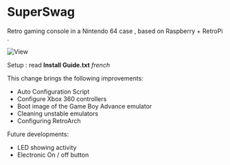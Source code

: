 # SuperSwag

Retro gaming console in a Nintendo 64 case , based on Raspberry + RetroPi .

![View](http://blog.evolya.fr/public/articles/superswag/InterieurBlur.JPG)

Setup : read **Install Guide.txt** *french*

This change brings the following improvements:
- Auto Configuration Script
- Configure Xbox 360 controllers
- Boot image of the Game Boy Advance emulator
- Cleaning unstable emulators
- Configuring RetroArch

Future developments:
- LED showing activity
- Electronic On / off button
